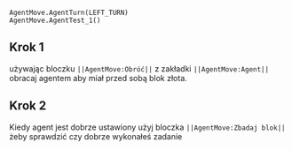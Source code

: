 ```blocks
AgentMove.AgentTurn(LEFT_TURN)
AgentMove.AgentTest_1()
```

## Krok 1
używając bloczku  ``||AgentMove:Obróć||`` z zakładki ``||AgentMove:Agent||``
obracaj agentem aby miał przed sobą blok złota.

## Krok 2
Kiedy agent jest dobrze ustawiony użyj bloczka ``||AgentMove:Zbadaj blok||`` żeby sprawdzić czy dobrze wykonałeś zadanie
